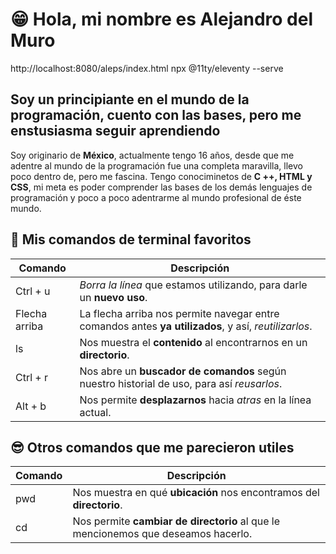 #  😁 Hola, mi nombre es Alejandro del Muro
http://localhost:8080/aleps/index.html
npx @11ty/eleventy --serve
## Soy un principiante en el mundo de la programación, cuento con las bases, pero me enstusiasma seguir aprendiendo
Soy originario de **México**, actualmente tengo 16 años, desde que me adentre al mundo de la programación fue una completa maravilla, llevo poco dentro de, pero me fascina. Tengo conociminetos de **C ++, HTML y CSS**, mi meta es poder comprender las bases de los demás lenguajes de programación y poco a poco adentrarme al mundo profesional de éste mundo. 

## 🤯 Mis comandos de terminal favoritos
| Comando | Descripción |
| ------- | ----------- |
| Ctrl + u | *Borra la línea* que estamos utilizando, para darle un **nuevo uso**. |
|Flecha arriba | La flecha arriba nos permite navegar entre comandos antes **ya utilizados**, y así, *reutilizarlos*. |
| ls | Nos muestra el **contenido** al encontrarnos en un **directorio**. |
| Ctrl + r | Nos abre un **buscador de comandos** según nuestro historial de uso, para así *reusarlos*. |
| Alt + b | Nos permite **desplazarnos** hacia *atras* en la línea actual. |

## 😎 Otros comandos que me parecieron utiles
| Comando | Descripción |
| ------- | ----------- |
| pwd | Nos muestra en qué **ubicación** nos encontramos del **directorio**. |
| cd | Nos permite **cambiar de directorio** al que le mencionemos que deseamos hacerlo. |

